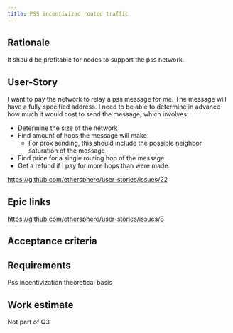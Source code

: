 ```yaml
---
title: PSS incentivized routed traffic
---
```


## Rationale ##

It should be profitable for nodes to support the pss network.

## User-Story ##

I want to pay the network to relay a pss message for me. The message will have a fully specified address. I need to be able to determine in advance how much it would cost to send the message, which involves:

* Determine the size of the network
* Find amount of hops the message will make
	- For prox sending, this should include the possible neighbor saturation of the message
* Find price for a single routing hop of the message
* Get a refund if I pay for more hops than were made.

https://github.com/ethersphere/user-stories/issues/22

## Epic links ##

https://github.com/ethersphere/user-stories/issues/8

## Acceptance criteria ##

## Requirements ##

Pss incentivization theoretical basis

## Work estimate ##

Not part of Q3
